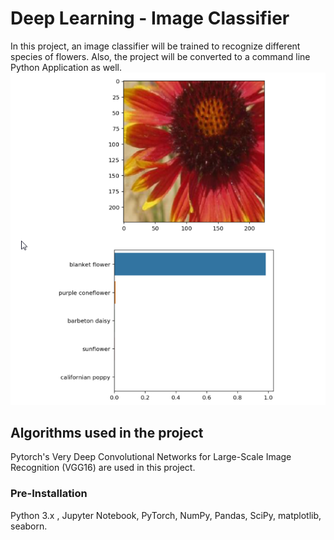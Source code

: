 # Deep Learning - Image Classifier
In this project, an image classifier will be trained to recognize different species of flowers. Also, the project will be converted to a command line Python Application as well.  
![Test Image 1](probs.png)

## Algorithms used in the project
Pytorch's Very Deep Convolutional Networks for Large-Scale Image Recognition (VGG16) are used in this project.  

### Pre-Installation
Python 3.x , Jupyter Notebook, PyTorch, NumPy, Pandas, SciPy, matplotlib, seaborn.
